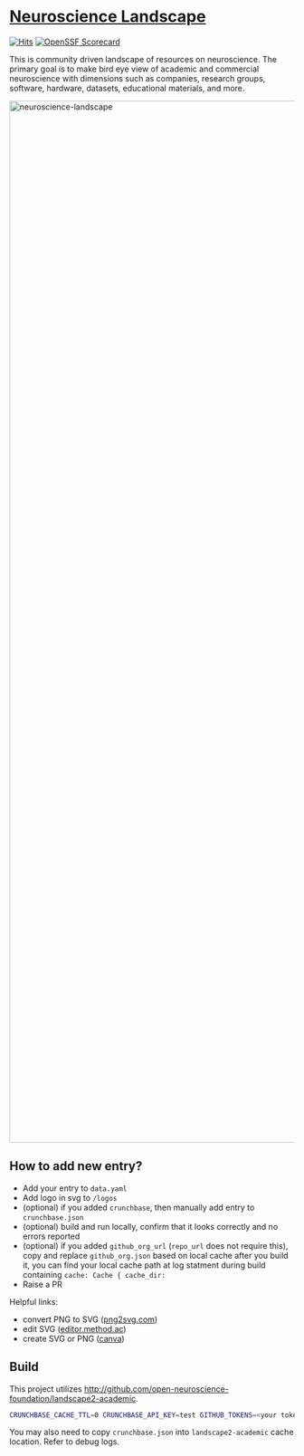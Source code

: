 # [Neuroscience Landscape](http://neuroscience-landscape.com/)

[![Hits](https://hits.seeyoufarm.com/api/count/incr/badge.svg?url=https%3A%2F%2Fgithub.com%2Fopen-neuroscience-foundation%2Fneuroscience-landscape&count_bg=%2379C83D&title_bg=%23555555&icon=&icon_color=%23E7E7E7&title=hits&edge_flat=false)](https://hits.seeyoufarm.com)
[![OpenSSF Scorecard](https://api.securityscorecards.dev/projects/github.com/open-neuroscience-foundation/neuroscience-landscape/badge)](https://securityscorecards.dev/viewer/?uri=github.com/open-neuroscience-foundation/neuroscience-landscape)

This is community driven landscape of resources on neuroscience.
The primary goal is to make bird eye view of academic and commercial neuroscience
with dimensions such as companies, research groups, software, hardware, datasets, educational materials, and more.

<img width="1842" alt="neuroscience-landscape" src="https://github.com/open-neuroscience-foundation/neuroscience-landscape/assets/2933061/960f4f11-4ee2-44ea-adf3-c8352687d0b2">

## How to add new entry?

- Add your entry to `data.yaml`
- Add logo in svg to `/logos`
- (optional) if you added `crunchbase`, then manually add entry to `crunchbase.json`
- (optional) build and run locally, confirm that it looks correctly and no errors reported
- (optional) if you added `github_org_url` (`repo_url` does not require this), copy and replace `github_org.json` based on local cache after you build it, you can find your local cache path at log statment during build containing `cache: Cache { cache_dir:`
- Raise a PR

Helpful links:
* convert PNG to SVG ([png2svg.com](https://png2svg.com/#google_vignette))
* edit SVG ([editor.method.ac](https://editor.method.ac))
* create SVG or PNG ([canva](http://canva.com))

## Build

This project utilizes http://github.com/open-neuroscience-foundation/landscape2-academic.

```bash
CRUNCHBASE_CACHE_TTL=0 CRUNCHBASE_API_KEY=test GITHUB_TOKENS=<your token here> landscape2-academic build --data-file data.yml --settings-file settings.yml --guide-file guide.yml --logos-path logos --output-dir build && landscape2-academic serve --landscape-dir build
```

You may also need to copy `crunchbase.json` into `landscape2-academic` cache location. Refer to debug logs.
